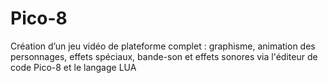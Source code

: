# Pico-8
Création d’un jeu vidéo de plateforme complet : graphisme, animation des personnages, effets spéciaux, bande-son et effets sonores via l'éditeur de code Pico-8 et le langage LUA 

